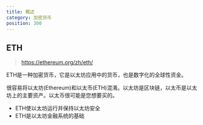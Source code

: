 ```yaml
---
title: 概述
category: 加密货币
position: 300
---
```


## ETH

> https://ethereum.org/zh/eth/

ETH是一种加密货币，它是以太坊应用中的货币，也是数字化的全球性资金。

很容易将以太坊(Ethereum)和以太币(ETH)混淆。以太坊是区块链，以太币是以太坊上的主要资产。以太币很可能是您想要买的。

- ETH使以太坊运行并保持以太坊安全
- ETH是以太坊金融系统的基础